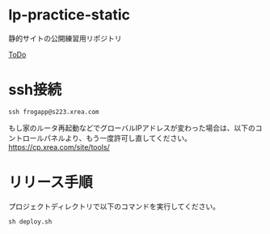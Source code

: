 # lp-practice-static

静的サイトの公開練習用リポジトリ

[ToDo](https://github.com/r-40021/lp-practice-static/projects/1)

# ssh接続

```
ssh frogapp@s223.xrea.com
```

もし家のルータ再起動などでグローバルIPアドレスが変わった場合は、以下のコントロールパネルより、もう一度許可し直してください。
https://cp.xrea.com/site/tools/

# リリース手順

プロジェクトディレクトリで以下のコマンドを実行してください。

```
sh deploy.sh
```